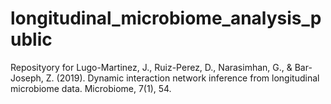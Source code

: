 # longitudinal_microbiome_analysis_public

Reposityory for Lugo-Martinez, J., Ruiz-Perez, D., Narasimhan, G., & Bar-Joseph, Z. (2019). Dynamic interaction network inference from longitudinal microbiome data. Microbiome, 7(1), 54.
